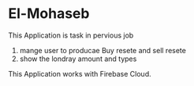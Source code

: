 # El-Mohaseb
This Application is task in pervious job 
1) mange user to producae Buy resete and sell resete
2) show the londray amount and types

This Application works with Firebase Cloud.
